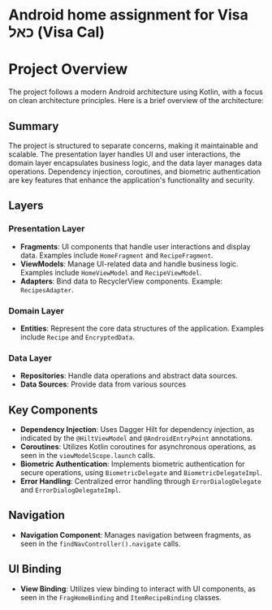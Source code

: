 # Android home assignment for Visa כאל (Visa Cal)

# Project Overview

The project follows a modern Android architecture using Kotlin, with a focus on clean architecture principles. Here is a brief overview of the architecture:

## Summary

The project is structured to separate concerns, making it maintainable and scalable. The presentation layer handles UI and user interactions, the domain layer encapsulates business logic, and the data layer manages data operations. Dependency injection, coroutines, and biometric authentication are key features that enhance the application's functionality and security.

## Layers

### Presentation Layer
- **Fragments**: UI components that handle user interactions and display data. Examples include `HomeFragment` and `RecipeFragment`.
- **ViewModels**: Manage UI-related data and handle business logic. Examples include `HomeViewModel` and `RecipeViewModel`.
- **Adapters**: Bind data to RecyclerView components. Example: `RecipesAdapter`.

### Domain Layer
- **Entities**: Represent the core data structures of the application. Examples include `Recipe` and `EncryptedData`.


### Data Layer
- **Repositories**: Handle data operations and abstract data sources. 
- **Data Sources**: Provide data from various sources 

## Key Components

- **Dependency Injection**: Uses Dagger Hilt for dependency injection, as indicated by the `@HiltViewModel` and `@AndroidEntryPoint` annotations.
- **Coroutines**: Utilizes Kotlin coroutines for asynchronous operations, as seen in the `viewModelScope.launch` calls.
- **Biometric Authentication**: Implements biometric authentication for secure operations, using `BiometricDelegate` and `BiometricDelegateImpl`.
- **Error Handling**: Centralized error handling through `ErrorDialogDelegate` and `ErrorDialogDelegateImpl`.

## Navigation

- **Navigation Component**: Manages navigation between fragments, as seen in the `findNavController().navigate` calls.

## UI Binding

- **View Binding**: Utilizes view binding to interact with UI components, as seen in the `FragHomeBinding` and `ItemRecipeBinding` classes.

